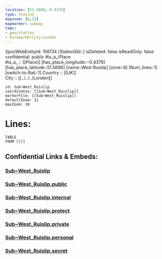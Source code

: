 ```yaml
---
location: [51.5696,-0.4376] 
type: Station 
mapzoom: [8,15] 
mapmarker: subway 
tags:
- geo/station
- Europe/UK/City~London
---
```

SpocWebEntityId: 156134
[StationSId::] 
isDeleted: false
isReadOnly: false
confidential: public
#is_a_/Place  
#is_a_ :: [[Place]] 
[has_place_longitude::-0.4376] 
[has_place_latitude::51.5696] 
[name::West Ruislip] 
[zone::6] 
[Num_lines::1] 
[switch-to-Rail::1] 
Country :: [[UK]]  
City :: [[../../../London]]  


```leaflet
id: Sub~West_Ruislip
coordinates: [[Sub~West_Ruislip]] 
markerFile: [[Sub~West_Ruislip]] 
defaultZoom: 11 
maxZoom: 18
```


# Lines: 
```dataview
TABLE 
FROM [[]] 
```


## Confidential Links & Embeds: 

### [Sub~West_Ruislip](/_Standards/Earth/Continent/Europe/Europe~North/UK/England/Regions~England/London,Greater/cities~GreaterLondon/Underground/Station/Sub~West_Ruislip.md) 

### [Sub~West_Ruislip.public](/_public/Earth/Continent/Europe/Europe~North/UK/England/Regions~England/London,Greater/cities~GreaterLondon/Underground/Station/Sub~West_Ruislip.public.md) 

### [Sub~West_Ruislip.internal](/_internal/Earth/Continent/Europe/Europe~North/UK/England/Regions~England/London,Greater/cities~GreaterLondon/Underground/Station/Sub~West_Ruislip.internal.md) 

### [Sub~West_Ruislip.protect](/_protect/Earth/Continent/Europe/Europe~North/UK/England/Regions~England/London,Greater/cities~GreaterLondon/Underground/Station/Sub~West_Ruislip.protect.md) 

### [Sub~West_Ruislip.private](/_private/Earth/Continent/Europe/Europe~North/UK/England/Regions~England/London,Greater/cities~GreaterLondon/Underground/Station/Sub~West_Ruislip.private.md) 

### [Sub~West_Ruislip.personal](/_personal/Earth/Continent/Europe/Europe~North/UK/England/Regions~England/London,Greater/cities~GreaterLondon/Underground/Station/Sub~West_Ruislip.personal.md) 

### [Sub~West_Ruislip.secret](/_secret/Earth/Continent/Europe/Europe~North/UK/England/Regions~England/London,Greater/cities~GreaterLondon/Underground/Station/Sub~West_Ruislip.secret.md)

